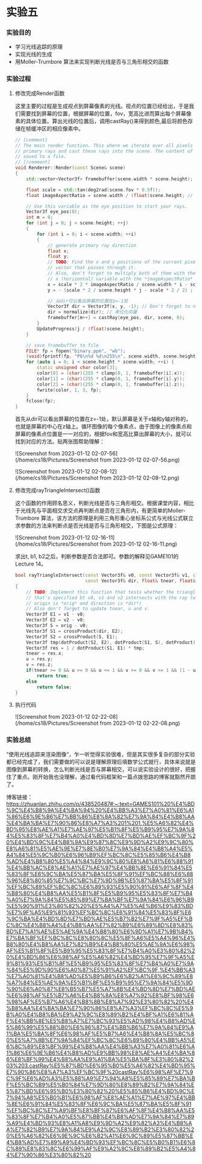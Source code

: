 # 实验五

### 实验目的

- 学习光线追踪的原理
- 实现光线的生成
- 用Moller-Trumbore 算法来实现判断光线是否与三角形相交的函数

### 实验过程

1. 修改完成Render函数

   这里主要的过程是生成视点到屏幕像素的光线。视点的位置已经给出，于是我们需要找到屏幕的位置，根据屏幕的位置，fov，宽高比进而算出每个屏幕像素的具体位置。算出光线的位置后，调用castRay()来得到颜色,最后将颜色存储在帧缓冲区的相应像素中。

   ```cpp
   // [comment]
   // The main render function. This where we iterate over all pixels in the image, generate
   // primary rays and cast these rays into the scene. The content of the framebuffer is
   // saved to a file.
   // [/comment]
   void Renderer::Render(const Scene& scene)
   {
       std::vector<Vector3f> framebuffer(scene.width * scene.height);
   
       float scale = std::tan(deg2rad(scene.fov * 0.5f));
       float imageAspectRatio = scene.width / (float)scene.height; // 屏幕宽高比
   
       // Use this variable as the eye position to start your rays.
       Vector3f eye_pos(0);
       int m = 0;
       for (int j = 0; j < scene.height; ++j)
       {
           for (int i = 0; i < scene.width; ++i)
           {
               // generate primary ray direction
               float x;
               float y;
               // TODO: Find the x and y positions of the current pixel to get the direction
               // vector that passes through it.
               // Also, don't forget to multiply both of them with the variable *scale*, and
               // x (horizontal) variable with the *imageAspectRatio*            
               x = scale * 2 * imageAspectRatio / scene.width * i - scale * 2 * imageAspectRatio / 2 ; // +0.5是像素中心点
               y = - (scale * 2 / scene.height * j - scale * 2 / 2) ;
   
               // 从dir可以看出屏幕的位置在z=-1处
               Vector3f dir = Vector3f(x, y, -1); // Don't forget to normalize this direction!
               dir = normalize(dir); // 单位化向量
               framebuffer[m++] = castRay(eye_pos, dir, scene, 0);
           }
           UpdateProgress(j / (float)scene.height);
       }
   
       // save framebuffer to file
       FILE* fp = fopen("binary.ppm", "wb");
       (void)fprintf(fp, "P6\n%d %d\n255\n", scene.width, scene.height);
       for (auto i = 0; i < scene.height * scene.width; ++i) {
           static unsigned char color[3];
           color[0] = (char)(255 * clamp(0, 1, framebuffer[i].x));
           color[1] = (char)(255 * clamp(0, 1, framebuffer[i].y));
           color[2] = (char)(255 * clamp(0, 1, framebuffer[i].z));
           fwrite(color, 1, 3, fp);
       }
       fclose(fp);    
   }
   ```

   首先从dir可以看出屏幕的位置在z=-1处，默认屏幕是关于x轴和y轴对称的，也就是屏幕的中心在z轴上。循环图像的每个像素点，由于图像上的像素点和屏幕的像素点位置是一一对应的，根据fov和宽高比算出屏幕的大小，就可以找到对应的方法。贴两张图帮助理解：

   ![Screenshot from 2023-01-12 02-07-56](/home/cs18/Pictures/Screenshot from 2023-01-12 02-07-56.png)

   ![Screenshot from 2023-01-12 02-08-12](/home/cs18/Pictures/Screenshot from 2023-01-12 02-08-12.png)

2. 修改完成rayTriangleIntersect()函数

   这个函数的作用顾名思义，判断光线是否与三角形相交。根据课堂内容，相比于光线先与平面相交求交点再判断点是否在三角形内，有更简单的Moller-Trumbore 算法，该方法的原理是利用三角形重心坐标系公式与光线公式联立求参数的方法来判断点是否光线是否与三角形相交，下图是公式原理：

   ![Screenshot from 2023-01-12 02-16-11](/home/cs18/Pictures/Screenshot from 2023-01-12 02-16-11.png)

   求出t, b1, b2之后，判断参数是否合法即可。参数的解释见GAME101的Lecture 14。

   ```cpp
   bool rayTriangleIntersect(const Vector3f& v0, const Vector3f& v1, const Vector3f& v2, const Vector3f& orig,
                             const Vector3f& dir, float& tnear, float& u, float& v)
   {
       // TODO: Implement this function that tests whether the triangle
       // that's specified bt v0, v1 and v2 intersects with the ray (whose
       // origin is *orig* and direction is *dir*)
       // Also don't forget to update tnear, u and v.
       Vector3f E1 = v1 - v0;
       Vector3f E2 = v2 - v0;
       Vector3f S = orig - v0;
       Vector3f S1 = crossProduct(dir, E2);
       Vector3f S2 = crossProduct(S, E1);
       Vector3f tmp(dotProduct(S2, E2), dotProduct(S1, S), dotProduct(S2, dir));
       Vector3f res = 1 / dotProduct(S1, E1) * tmp;
       tnear = res.x;
       u = res.y;
       v = res.z;
       if(tnear >= 0 && u >= 0 && u <= 1 && v >= 0 && v <= 1 && (1 - u - v) >= 0 && (1 - u - v) <= 1)
           return true;
       else
           return false;
   }
   ```

3. 执行代码

    ![Screenshot from 2023-01-12 02-22-08](/home/cs18/Pictures/Screenshot from 2023-01-12 02-22-08.png)

### 实验总结

“使用光线追踪来渲染图像“，乍一听觉得实验很难，但是其实很多复杂的部分实验都已经完成了，我们需要做的可以说是理解原理后填数学公式就行，具体来说就是图像到屏幕的转换，怎么判断光线是否与屏幕相交，可以说实验设计的很好，把握住了重点。刚开始我也没理解，通过看代码框架和一篇点拨思路的博客就豁然开朗了。

博客链接：https://zhuanlan.zhihu.com/p/438520487#:~:text=GAMES101%20%E4%BD%9C%E4%B8%9A%E4%BA%94%20%E4%BB%A3%E7%A0%81%E6%A1%86%E6%9E%B6%E7%BB%86%E8%8A%82%E7%9A%84%E4%B8%AA%E4%BA%BA%E7%90%86%E8%A7%A3%201%201.%E5%A6%82%E4%BD%95%E8%AE%A1%E7%AE%97%E5%B1%8F%E5%B9%95%E7%9A%84%E5%83%8F%E7%B4%A0%E4%BD%8D%E7%BD%AE%EF%BC%9F%20%E4%BD%9C%E4%B8%9A%E9%87%8C%E9%9D%A2%E9%9C%80%E8%A6%81%E5%AE%9E%E7%8E%B0%E7%9A%84%E4%B8%A4%E5%A4%84%E5%9C%B0%E6%96%B9%EF%BC%8C%E5%85%B6%E4%B8%AD%E4%B8%80%E5%A4%84%E9%9C%80%E8%A6%81%E6%88%91%E4%BB%AC%E8%AE%A1%E7%AE%97%E4%BB%8E%E6%91%84%E5%83%8F%E6%9C%BA%E5%87%BA%E5%8F%91%EF%BC%88%E6%88%96%E8%80%85%E7%9C%BC%E7%9D%9B%E5%87%BA%E5%8F%91%EF%BC%89%EF%BC%8C%E6%89%93%E5%90%91%E6%AF%8F%E4%B8%80%E4%B8%AA%E5%B1%8F%E5%B9%95%E5%83%8F%E7%B4%A0%E7%9A%84%E5%85%89%E7%BA%BF%E7%9A%84%E6%96%B9%E5%90%91%E3%80%82%20%E5%A4%A7%E5%AE%B6%E9%83%BD%E7%9F%A5%E9%81%93%EF%BC%8C%E6%91%84%E5%83%8F%E6%9C%BA%E4%BD%8D%E7%BD%AE%E5%B7%B2%E7%9F%A5%EF%BC%8C%E4%B8%A4%E4%B8%AA%E7%82%B9%E6%89%8D%E8%83%BD%E7%A1%AE%E5%AE%9A%E4%B8%80%E6%9D%A1%E7%9B%B4%E7%BA%BF%EF%BC%8C%E8%80%8C%E5%8F%A6%E5%A4%96%E4%B8%80%E4%B8%AA%E7%82%B9%E4%B8%80%E5%AE%9A%E6%98%AF%E5%B1%8F%E5%B9%95%E5%83%8F%E7%B4%A0%E3%80%82%20%E4%BD%86%E6%98%AF%E5%A6%82%E4%BD%95%E7%9F%A5%E9%81%93%E5%B1%8F%E5%B9%95%E5%83%8F%E7%B4%A0%E7%9A%84%E5%9D%90%E6%A0%87%E5%91%A2%EF%BC%9F,%E4%BB%A3%E7%A0%81%E4%B8%AD%E5%B9%B6%E6%B2%A1%E6%9C%89%E8%A7%84%E5%AE%9A%E5%B1%8F%E5%B9%95%E7%9A%84%E5%9D%90%E6%A0%87%E8%B5%B7%E5%A7%8B%E4%BD%8D%E7%BD%AE%E6%98%AF%E5%B7%A6%E4%B8%8A%E8%A7%92%E8%BF%98%E6%98%AF%E5%B7%A6%E4%B8%8B%E8%A7%92%E3%80%82%20%E4%B8%AA%E4%BA%BA%E7%90%86%E8%A7%A3%EF%BC%8C%E5%9B%A0%E4%B8%BA%E9%A2%9C%E8%89%B2%E4%BF%A1%E6%81%AF%E4%BB%8E%E5%B8%A7%E7%BC%93%E5%AD%98%E4%B8%AD%E5%86%99%E5%88%B0%E6%96%87%E4%BB%B6%E7%9A%84%E9%A1%BA%E5%BA%8F%E6%98%AF%E5%B7%A6%E4%B8%8A%E5%BC%80%E5%A7%8B%E7%9A%84%EF%BC%8C%E6%89%80%E4%BB%A5%E6%8C%89%E8%BF%99%E4%B8%AA%E4%BB%A3%E7%A0%81%E6%A1%86%E6%9E%B6%E4%B8%AD%E9%BB%98%E8%AE%A4%E4%BA%86%E8%BF%99%E4%B8%AA%E9%A1%BA%E5%BA%8F%E3%80%82%203%203.castRay%E5%87%BD%E6%95%B0%E5%A6%82%E4%BD%95%E7%90%86%E8%A7%A3%EF%BC%9F%20castRay%E6%98%AF%E7%9C%9F%E6%AD%A3%E5%88%A9%E7%94%A8%E5%85%89%E7%BA%BF%E5%BC%B9%E5%B0%84%E7%9D%80%E8%89%B2%E7%9A%84%E5%87%BD%E6%95%B0%E3%80%82%20%E5%85%B6%E4%BD%9C%E7%94%A8%E5%B0%B1%E6%98%AF%E8%AE%A1%E7%AE%97%E4%BB%8E%E6%91%84%E5%83%8F%E6%9C%BA%E5%87%BA%E5%8F%91%EF%BC%8C%E7%A9%BF%E8%BF%87%E6%AF%8F%E4%B8%AA%E5%83%8F%E7%B4%A0%E5%87%BB%E4%B8%AD%E7%9A%84%E7%89%A9%E4%BD%93%E8%A1%A8%E9%9D%A2%E9%82%A3%E4%B8%AA%E7%82%B9%E7%9A%84%E9%A2%9C%E8%89%B2%E3%80%82%20%E5%A6%82%E6%9E%9C%E6%B2%A1%E6%9C%89%E5%87%BB%E4%B8%AD%E7%89%A9%E4%BD%93%EF%BC%8C%E5%B0%B1%E6%8C%89%E8%83%8C%E6%99%AF%E9%A2%9C%E8%89%B2%E5%A4%84%E7%90%86%E3%80%82%20